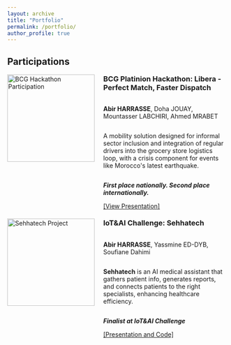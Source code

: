 ```yaml
---
layout: archive
title: "Portfolio"
permalink: /portfolio/
author_profile: true
---
```

## Participations
<div style="display: flex; margin-bottom: 20px; align-items: stretch;">
  <img src="https://abirharrasse.github.io/images/BCG_hack.png" alt="BCG Hackathon Participation" style="width: 200px; height: 200px; object-fit: cover; margin-right: 20px;">
  <div style="display: flex; flex-direction: column; justify-content: space-between; flex: 1;">
    <h3 style="margin-top: 0;">BCG Platinion Hackathon: Libera - Perfect Match, Faster Dispatch</h3>
    <p style="font-size: 14px;"><strong>Abir HARRASSE</strong>, Doha JOUAY, Mountasser LABCHIRI, Ahmed MRABET</p>
    <p style="font-size: 14px;">A mobility solution designed for informal sector inclusion and integration of regular drivers into the grocery store logistics loop, with a crisis component for events like Morocco's latest earthquake.</p>
    <p style="font-size: 14px;"><em><strong>First place nationally. Second place internationally.</strong></em></p>
    <a href="https://abirharrasse.github.io/files/BCG_Platinion_Presentation.pdf" target="_blank">[View Presentation]</a>
  </div>
</div>
<div style="display: flex; margin-bottom: 20px; align-items: stretch;">
  <img src="https://abirharrasse.github.io/images/iot_challenge.png" alt="Sehhatech Project" style="width: 200px; height: 200px; object-fit: cover; margin-right: 20px;">
  <div style="display: flex; flex-direction: column; justify-content: space-between; flex: 1;">
    <h3 style="margin-top: 0;">IoT&AI Challenge: Sehhatech</h3>
    <p style="font-size: 14px;"><strong>Abir HARRASSE</strong>, Yassmine ED-DYB, Soufiane Dahimi</p>
    <p style="font-size: 14px;"><strong>Sehhatech</strong> is an AI medical assistant that gathers patient info, generates reports, and connects patients to the right specialists, enhancing healthcare efficiency.</p>
    <p style="font-size: 14px;"><em><strong>Finalist at IoT&AI Challenge</strong></em></p>
    <a href="https://github.com/MoroccoAI/2023-GenAI-Hackathon/tree/main/SehhaTech" target="_blank">[Presentation and Code]</a>
  </div>
</div>
